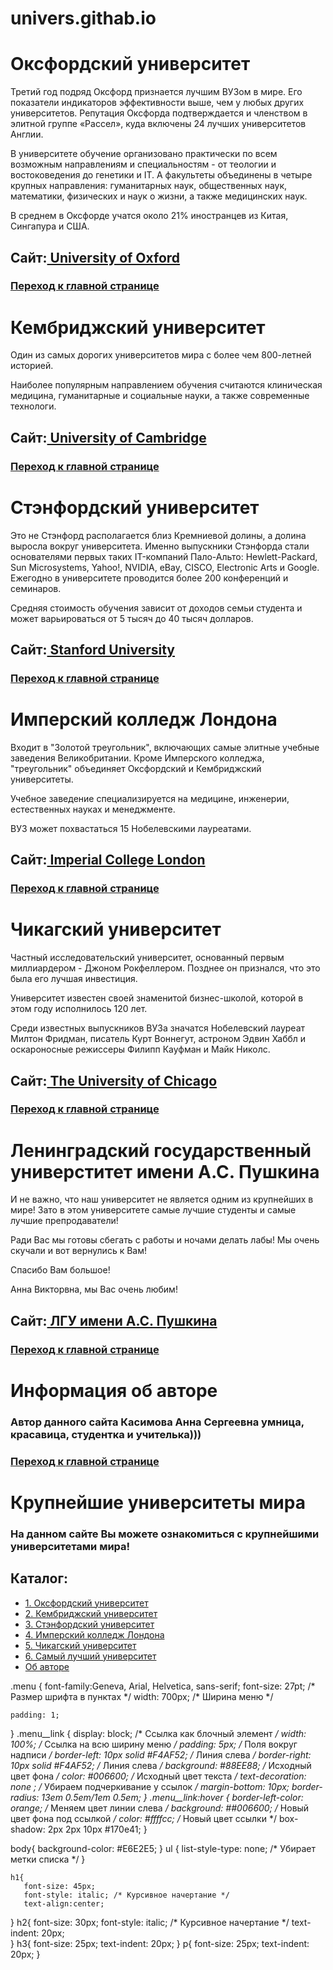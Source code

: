 # univers.githab.io<!DOCTYPE html>
<html lang="ru">
<head>
    <title>Оксфордский университет</title>
    <link rel="stylesheet" href="style.css">
</head>
<body>
    <h1>Оксфордский университет</h1>
    <p>Третий год подряд Оксфорд признается лучшим ВУЗом в мире. Его показатели индикаторов эффективности выше, чем у любых других университетов. Репутация Оксфорда подтверждается и членством в элитной группе «Рассел», куда включены 24 лучших университетов Англии.</p>
	<p>В университете обучение организовано практически по всем возможным направлениям и специальностям - от теологии и востоковедения до генетики и IT. А факультеты объединены в четыре крупных направления: гуманитарных наук, общественных наук, математики, физических и наук о жизни, а также медицинских наук.</p>
	<p>В среднем в Оксфорде учатся около 21% иностранцев из Китая, Сингапура и США.</p>
    <h2>Сайт:<a href="https://www.ox.ac.uk/" target="_blank"> University of Oxford </a></h2>
	<h3><a href="index.html" class="menu__link">Переход к главной странице</a></h3>
	
</body>
</html>
<!DOCTYPE html>
<html lang="ru">
<head>
    <title>Кембриджский университет</title>
    <link rel="stylesheet" href="style.css">
</head>
<body>
    <h1>Кембриджский университет</h1>
    <p>Один из самых дорогих университетов мира с более чем 800-летней историей. </p>
	<p>Наиболее популярным направлением обучения считаются клиническая медицина, гуманитарные и социальные науки, а также современные технологи.</p>
    <h2>Сайт:<a href="https://www.cam.ac.uk/" target="_blank"> University of Cambridge </a></h2>
		<h3><a href="index.html" class="menu__link">Переход к главной странице</a></h3>
</body>
</html>
<!DOCTYPE html>
<html lang="ru">
<head>
    <title>Стэнфордский университет</title>
    <link rel="stylesheet" href="style.css">
</head>
<body>
    <h1>Стэнфордский университет</h1>
    <p>Это не Стэнфорд располагается близ Кремниевой долины, а долина выросла вокруг университета. Именно выпускники Стэнфорда стали основателями первых таких IT-компаний Пало-Альто: Hewlett-Packard, Sun Microsystems, Yahoo!, NVIDIA, eBay, CISCO, Electronic Arts и Google. Ежегодно в университете проводится более 200 конференций и семинаров. </p>
	<p>Средняя стоимость обучения зависит от доходов семьи студента и может варьироваться от 5 тысяч до 40 тысяч долларов.</p>
    <h2>Сайт:<a href="https://www.stanford.edu/" target="_blank"> Stanford University </a></h2>
		<h3><a href="index.html" class="menu__link">Переход к главной странице</a></h3>
</body>
</html>
<!DOCTYPE html>
<html lang="ru">
<head>
    <title>Имперский колледж Лондона</title>
    <link rel="stylesheet" href="style.css">
</head>
<body>
    <h1>Имперский колледж Лондона</h1>
    <p>Входит в "Золотой треугольник", включающих самые элитные учебные заведения Великобритании. Кроме Имперского колледжа, "треугольник" объединяет Оксфордский и Кембриджский университеты.</p>
	<p>Учебное заведение специализируется на медицине, инженерии, естественных науках и менеджменте. </p>
	<p>ВУЗ может похвастаться 15 Нобелевскими лауреатами.</p>
    <h2>Сайт:<a href="https://www.imperial.ac.uk/" target="_blank"> Imperial College London</a></h2>
		<h3><a href="index.html" class="menu__link">Переход к главной странице</a></h3>
</body>
</html>
<!DOCTYPE html>
<html lang="ru">
<head>
    <title>Чикагский университет</title>
    <link rel="stylesheet" href="style.css">
</head>
<body>
    <h1>Чикагский университет</h1>
    <p>Частный исследовательский университет, основанный первым миллиардером - Джоном Рокфеллером. Позднее он признался, что это была его лучшая инвестиция.</p>
<p>Университет известен своей знаменитой бизнес-школой, которой в этом году исполнилось 120 лет.</p>
<p>Среди известных выпускников ВУЗа значатся Нобелевский лауреат Милтон Фридман, писатель Курт Воннегут, астроном Эдвин Хаббл и оскароносные режиссеры Филипп Кауфман и Майк Николс.</p>
    <h2>Сайт:<a href="https://www.uchicago.edu/ "target="_blank" > The University of Chicago</a></h2>
		<h3><a href="index.html" class="menu__link">Переход к главной странице</a></h3>
</body>
</html>
<!DOCTYPE html>
<html lang="ru">
<head>
    <title>Самый лучший университет</title>
    <link rel="stylesheet" href="style.css">
</head>
<body>
    <h1>Ленинградский государственный универститет имени А.С. Пушкина</h1>
    <p>И не важно, что наш университет не является одним из крупнейших в мире! Зато в этом университете самые лучшие студенты и самые лучшие препродаватели! 
	<p>Ради Вас мы готовы сбегать с работы и ночами делать лабы! Мы очень скучали и вот вернулись к Вам! </p>
	<p>Спасибо Вам большое! </p>
	<p>Анна Викторвна, мы Вас очень любим! </p>
    <h2>Сайт:<a href="https://lengu.ru/" target="_blank"> ЛГУ имени А.С. Пушкина </a></h2>
		<h3><a href="index.html" class="menu__link">Переход к главной странице</a></h3>
</body>
</html>
<!DOCTYPE html>
<html lang="ru">
<head>
    <title>Автор</title>
    <link rel="stylesheet" href="style.css">
</head>
<body>
    <h1>Информация об авторе</h1>
    <h3>Автор данного сайта Касимова Анна Сергеевна умница, красавица, студентка и учителька))) </h3>
		<h3><a href="index.html"  class="menu__link">Переход к главной странице</a></h3>
</body>
</html>
<!DOCTYPE html>
<html lang="ru">
<head>
    <title>«Крупнейшие университеты мира»</title>
    <link rel="stylesheet" href="style.css">
</head>
<body>
    <h1>Крупнейшие университеты мира</h1>
    <h3>На данном сайте Вы можете ознакомиться с крупнейшими университетами мира! </h3>
    <h2>Каталог:</h2>
    <ul class="menu">
        <li><a href="1.html" class="menu__link">1. Оксфордский университет</a></li>
        <li><a href="2.html" class="menu__link">2. Кембриджский университет</a></li>
        <li><a href="3.html" class="menu__link">3. Стэнфордский университет</a></li>
        <li><a href="4.html" class="menu__link">4. Имперский колледж Лондона</a></li>
        <li><a href="5.html" class="menu__link">5. Чикагский университет</a></li>
        <li><a href="6.html" class="menu__link">6. Самый лучший университет</a></li>
        <li><a href="7.html" class="menu__link"> Об авторе</a></li>
    </ul>
</body>
</html>
.menu {
    font-family:Geneva, Arial, Helvetica, sans-serif;
	font-size: 27pt; /* Размер шрифта в пунктах */ 
    width: 700px; /* Ширина меню */
    
    padding: 1;				
  }
   .menu__link {
    display: block;			/* Ссылка как блочный элемент */
    width: 100%;				/* Ссылка на всю ширину меню */
    padding: 5px;				/* Поля вокруг надписи */
    border-left: 10px solid #F4AF52;	/* Линия слева */
	border-right: 10px solid #F4AF52;	/* Линия слева */
    background: #88EE88;			/* Исходный цвет фона */
    color: #006600;				/* Исходный цвет текста */
    text-decoration: none	;		/* Убираем подчеркивание у ссылок */
    margin-bottom: 10px;
    border-radius: 13em 0.5em/1em 0.5em;
  }
   .menu__link:hover {
    border-left-color: orange;		/* Меняем цвет линии слева */
    background: ##006600;			/* Новый цвет фона под ссылкой */
    color: #ffffcc;			/* Новый цвет ссылки */
    box-shadow: 2px 2px 10px #170e41;
  }

   body{
       background-color: #E6E2E5;
   }
    ul {
    list-style-type: none; /* Убирает метки списка */
    }

	h1{
       font-size: 45px;
	   font-style: italic; /* Курсивное начертание */
	   text-align:center; 
   }
	h2{
       font-size: 30px;
	   font-style: italic; /* Курсивное начертание */
	   text-indent: 20px;  
   }
    h3{
       font-size: 25px;
	   text-indent: 20px; 
   }
   p{
	   font-size: 25px;
	   text-indent: 20px; 
   }
